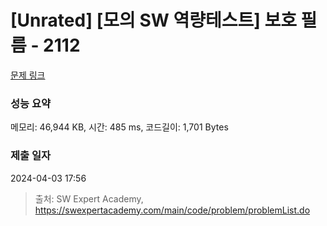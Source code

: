 # [Unrated] [모의 SW 역량테스트] 보호 필름 - 2112 

[문제 링크](https://swexpertacademy.com/main/code/problem/problemDetail.do?contestProbId=AV5V1SYKAaUDFAWu) 

### 성능 요약

메모리: 46,944 KB, 시간: 485 ms, 코드길이: 1,701 Bytes

### 제출 일자

2024-04-03 17:56



> 출처: SW Expert Academy, https://swexpertacademy.com/main/code/problem/problemList.do